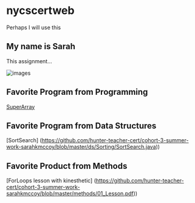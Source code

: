 # nycscertweb
Perhaps I will use this
## My name is Sarah
This assignment...


![images](https://user-images.githubusercontent.com/96992739/180505492-78828479-edde-4002-99ae-91987b76c260.jpeg)

## Favorite Program from Programming
[SuperArray](https://www.example.com](https://github.com/hunter-teacher-cert/cohort-3-summer-work-sarahkmccoy/blob/master/programming/6/sa/SuperArray.java))

## Favorite Program from Data Structures
[SortSearch] (https://github.com/hunter-teacher-cert/cohort-3-summer-work-sarahkmccoy/blob/master/ds/Sorting/SortSearch.java))

## Favorite Product from Methods
[ForLoops lesson with kinesthetic] (https://github.com/hunter-teacher-cert/cohort-3-summer-work-sarahkmccoy/blob/master/methods/01_Lesson.pdf))
